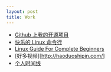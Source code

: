 ```yaml
---
layout: post
title: Work
---
```



- [Github 上我的开源项目][github-peter]
- [快乐的 Linux 命令行](http://billie66.github.io/TLCL/)
- [Linux Guide For Complete Beginners](http://happypeter.github.io/LGCB/)
- [好多视频][http://haoduoshipin.com/]
- [个人时间线](http://happypeter.github.io/work/time.html)

[github-peter]:http://github.com/happypeter
